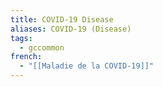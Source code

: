 ```yaml
---
title: COVID-19 Disease
aliases: COVID-19 (Disease)
tags:
  - gccommon
french:
  - "[[Maladie de la COVID-19]]"
---
```

